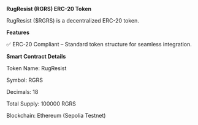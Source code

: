 **RugResist (RGRS) ERC-20 Token**

RugResist ($RGRS) is a decentralized ERC-20 token.

**Features**

✅ ERC-20 Compliant – Standard token structure for seamless integration.

**Smart Contract Details**

Token Name: RugResist

Symbol: RGRS

Decimals: 18

Total Supply: 100000 RGRS

Blockchain: Ethereum (Sepolia Testnet)
